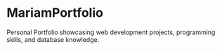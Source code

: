 # MariamPortfolio
Personal Portfolio showcasing web development projects, programming skills, and database knowledge.
